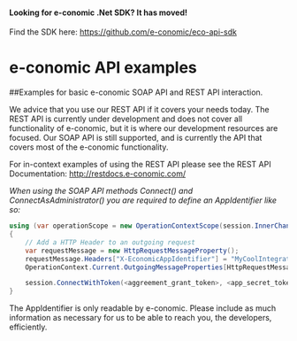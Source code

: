 #### Looking for e-conomic .Net SDK? It has moved!
Find the SDK here: https://github.com/e-conomic/eco-api-sdk

# e-conomic API examples
##Examples for basic e-conomic SOAP API and REST API interaction.

We advice that you use our REST API if it covers your needs today. The REST API is currently under development and does not cover all functionality of e-conomic, but it is where our development resources are focused. Our SOAP API is still supported, and is currently the API that covers most of the e-conomic functionality.

For in-context examples of using the REST API please see the REST API Documentation: http://restdocs.e-conomic.com/

_When using the SOAP API methods Connect() and ConnectAsAdministrator() you are required to define an AppIdentifier like so:_
```C#
using (var operationScope = new OperationContextScope(session.InnerChannel))
{
    // Add a HTTP Header to an outgoing request
    var requestMessage = new HttpRequestMessageProperty();
    requestMessage.Headers["X-EconomicAppIdentifier"] = "MyCoolIntegration/1.1 (http://example.com/MyCoolIntegration/; MyCoolIntegration@example.com) BasedOnSuperLib/1.4";
    OperationContext.Current.OutgoingMessageProperties[HttpRequestMessageProperty.Name] = requestMessage;

    session.ConnectWithToken(<aggreement_grant_token>, <app_secret_token>);
}
```
The AppIdentifier is only readable by e-conomic. Please include as much information as necessary for us to be able to reach you, the developers, efficiently.
